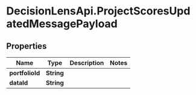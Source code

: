 # DecisionLensApi.ProjectScoresUpdatedMessagePayload

## Properties
Name | Type | Description | Notes
------------ | ------------- | ------------- | -------------
**portfolioId** | **String** |  | 
**dataId** | **String** |  | 


